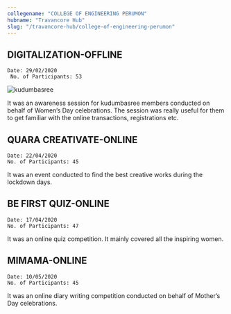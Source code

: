 ```yaml
---
collegename: "COLLEGE OF ENGINEERING PERUMON"
hubname: "Travancore Hub"
slug: "/travancore-hub/college-of-engineering-perumon"
---
```


## DIGITALIZATION-OFFLINE

```Date: 29/02/2020```<br />
``` No. of Participants: 53```

![kudumbasree](Travancore/cep.png)

It was an awareness session for kudumbasree members conducted on behalf of Women’s Day celebrations. The session was really useful for them to get familiar with the online transactions, registrations etc.
 
## QUARA CREATIVATE-ONLINE

```Date: 22/04/2020  ```<br />
```No. of Participants: 45```

It was an event conducted to find the best creative works during the lockdown days. 


## BE FIRST QUIZ-ONLINE

```Date: 17/04/2020  ```<br />
```No. of Participants: 47```

It was an online quiz competition. It mainly covered all the inspiring women.

## MIMAMA-ONLINE

```Date: 10/05/2020 ```<br />
```No. of Participants: 45```

It was an online diary writing competition conducted on behalf of Mother’s Day celebrations.
